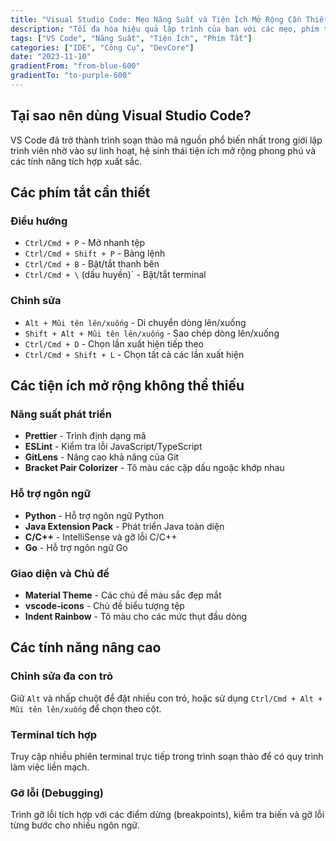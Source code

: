 ```yaml
---
title: "Visual Studio Code: Mẹo Năng Suất và Tiện Ích Mở Rộng Cần Thiết"
description: "Tối đa hóa hiệu quả lập trình của bạn với các mẹo, phím tắt và tiện ích mở rộng không thể thiếu cho VS Code trong phát triển hiện đại."
tags: ["VS Code", "Năng Suất", "Tiện Ích", "Phím Tắt"]
categories: ["IDE", "Công Cụ", "DevCore"]
date: "2023-11-10"
gradientFrom: "from-blue-600"
gradientTo: "to-purple-600"
---
```


## Tại sao nên dùng Visual Studio Code?

VS Code đã trở thành trình soạn thảo mã nguồn phổ biến nhất trong giới lập trình viên nhờ vào sự linh hoạt, hệ sinh thái tiện ích mở rộng phong phú và các tính năng tích hợp xuất sắc.

## Các phím tắt cần thiết

### Điều hướng
-   `Ctrl/Cmd + P` - Mở nhanh tệp
-   `Ctrl/Cmd + Shift + P` - Bảng lệnh
-   `Ctrl/Cmd + B` - Bật/tắt thanh bên
-   `Ctrl/Cmd + \` (dấu huyền)` - Bật/tắt terminal

### Chỉnh sửa
-   `Alt + Mũi tên lên/xuống` - Di chuyển dòng lên/xuống
-   `Shift + Alt + Mũi tên lên/xuống` - Sao chép dòng lên/xuống
-   `Ctrl/Cmd + D` - Chọn lần xuất hiện tiếp theo
-   `Ctrl/Cmd + Shift + L` - Chọn tất cả các lần xuất hiện

## Các tiện ích mở rộng không thể thiếu

### Năng suất phát triển
-   **Prettier** - Trình định dạng mã
-   **ESLint** - Kiểm tra lỗi JavaScript/TypeScript
-   **GitLens** - Nâng cao khả năng của Git
-   **Bracket Pair Colorizer** - Tô màu các cặp dấu ngoặc khớp nhau

### Hỗ trợ ngôn ngữ
-   **Python** - Hỗ trợ ngôn ngữ Python
-   **Java Extension Pack** - Phát triển Java toàn diện
-   **C/C++** - IntelliSense và gỡ lỗi C/C++
-   **Go** - Hỗ trợ ngôn ngữ Go

### Giao diện và Chủ đề
-   **Material Theme** - Các chủ đề màu sắc đẹp mắt
-   **vscode-icons** - Chủ đề biểu tượng tệp
-   **Indent Rainbow** - Tô màu cho các mức thụt đầu dòng

## Các tính năng nâng cao

### Chỉnh sửa đa con trỏ
Giữ `Alt` và nhấp chuột để đặt nhiều con trỏ, hoặc sử dụng `Ctrl/Cmd + Alt + Mũi tên lên/xuống` để chọn theo cột.

### Terminal tích hợp
Truy cập nhiều phiên terminal trực tiếp trong trình soạn thảo để có quy trình làm việc liền mạch.

### Gỡ lỗi (Debugging)
Trình gỡ lỗi tích hợp với các điểm dừng (breakpoints), kiểm tra biến và gỡ lỗi từng bước cho nhiều ngôn ngữ.
